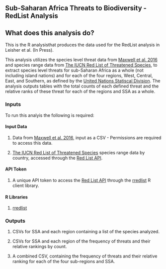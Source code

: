 Sub-Saharan Africa Threats to Biodiversity - RedList Analysis
---------------

## What does this analysis do?
This is the R analysisthat produces the data used for the RedList analysis in Leisher et al. (In Press).

This analysis utilizes the species level threat data from [Maxwell et al. 2016](https://www.nature.com/articles/536143a.pdf) and species range data from [The IUCN Red List of Threatened Species](https://www.iucnredlist.org/), to extract species level threats for sub-Saharan Africa as a whole (not including island nations) and for each of the four regions, West, Central, East, and Southern, as defined by the [United Nations Statiscal Division](https://unstats.un.org/unsd/methodology/m49/). The analysis outputs tables with the total counts of each defined threat and the relative ranks of these threat for each of the regions and SSA as a whole.


### Inputs
To run this analyis the following is required:

#### Input Data
1. Data from [Maxwell et al. 2016](https://www.nature.com/articles), input as a CSV - Permissions are required to access this data.

2. [The IUCN Red List of Threatened Species](https://www.iucnredlist.org/) species range data by country, accessed through the [Red List API](https://apiv3.iucnredlist.org/).

#### API Token
1. A unique API token to access the [Red List API](https://apiv3.iucnredlist.org/) through the [rredlist](https://github.com/ropensci/rredlist) R client library.

#### R Libraries
1. [rredlist](https://github.com/ropensci/rredlist)


### Outputs
1. CSVs for SSA and each region containing a list of the species analyzed.

2. CSVs for SSA and each region of the frequency of threats and their relative rankings by count.

3.  A combined CSV, containing the frequency of threats and their relative ranking for each of the four sub-regions and SSA.

